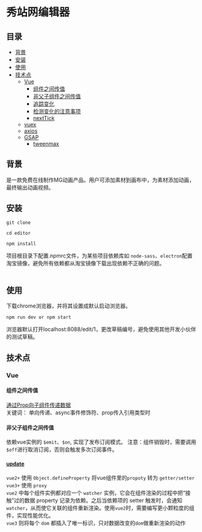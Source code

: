 # 秀站网编辑器

## 目录
- [背景](#background)
- [安装](#install)
- [使用](#usage)
- [技术点](#skill)
  - [Vue](#vue)
    - [组件之间传值](#prop)
    - [非父子组件之间传值](#eventbus)
    - [追踪变化](#update)
    - [检测变化的注意事项](#updatewarn)
    - [nextTick](#nextTick)
  - [vuex](#vuex)
  - [axios](#axios)
  - [GSAP](#gsap)
    - [tweenmax](#teenmax)

## 背景

是一款免费在线制作MG动画产品。用户可添加素材到画布中，为素材添加动画，最终输出动画视频。
## 安装

```
git clone

cd editor

npm install
```
项目根目录下配置.npmrc文件，为某些项目依赖库如 `node-sass`、`electron`配置淘宝镜像，避免所有依赖都从淘宝镜像下载出现依赖不正确的问题。
<br>
<br>

## 使用
下载chrome浏览器，并将其设置成默认启动浏览器。
```
npm run dev or npm start
```
浏览器默认打开localhost:8088/edit/1，更改草稿编号，避免使用其他开发小伙伴的测试草稿。

## 技术点
### Vue
#### 组件之间传值
[通过Prop向子组件传递数据](https://cn.vuejs.org/v2/guide/components.html#%E9%80%9A%E8%BF%87-Prop-%E5%90%91%E5%AD%90%E7%BB%84%E4%BB%B6%E4%BC%A0%E9%80%92%E6%95%B0%E6%8D%AE)<br>
关键词： 单向传递、async事件修饰符、prop传入引用类型时
#### 非父子组件之间传值
依赖vue实例的 `$emit`、`$on`, 实现了发布订阅模式。
注意：组件销毁时，需要调用`$off`进行取消订阅，否则会触发多次订阅事件。
#### [update](https://cn.vuejs.org/v2/guide/reactivity.html#%E5%A6%82%E4%BD%95%E8%BF%BD%E8%B8%AA%E5%8F%98%E5%8C%96)
`vue2+` 使用 `Object.defineProperty` 将vue组件里的`propoty` 转为 `getter/setter`<br>
`vue3+` 使用 `proxy`<br>
`vue2` 中每个组件实例都对应一个 `watcher` 实例，它会在组件渲染的过程中把“接触”过的数据 property 记录为依赖。之后当依赖项的 setter 触发时，会通知 `watcher`，从而使它关联的组件重新渲染。使用`vue2`时，需要编写更小颗粒度的组件，实现性能优化。<br>
`vue3` 则将每个 `dom` 都插入了唯一标识，只对数据改变的`dom`做重新渲染的动作
